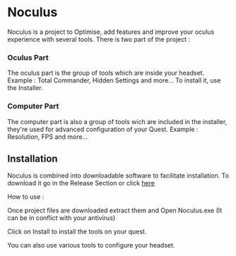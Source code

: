 # Noculus
Noculus is a project to Optimise, add features and improve your oculus experience with several tools.
There is two part of the project :

### Oculus Part
The oculus part is the group of tools which are inside your headset.
Example : Total Commander, Hidden Settings and more...
To install it, use the Installer.

### Computer Part
The computer part is also a group of tools wich are included in the installer, they're used for advanced configuration of your Quest.
Example : Resolution, FPS and more...


## Installation

Noculus is combined into downloadable software to facilitate installation.
To download it go in the Release Section or click [here](https://github.com/Soleil-des-chats/Noculus/releases/latest)

How to use :

Once project files are downloaded extract them and Open Noculus.exe (It can be in conflict with your antivirus)

Click on Install to install the tools on your quest.

You can also use various tools to configure your headset.
